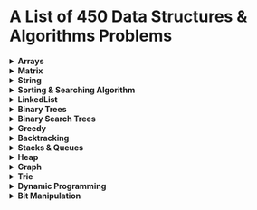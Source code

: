 # A List of 450 Data Structures & Algorithms Problems 

<details>
  <summary><strong>Arrays</strong></summary>
  
  - Reverse the array -  [Link to Problem](https://www.geeksforgeeks.org/write-a-program-to-reverse-an-array-or-string/) [My Implementation](reverse-array.py)
  - Find the maximum and minimum element in an array
  - Find the "Kth" max and min element of an array
  - Given an array which consists of only 0, 1 and 2. Sort the array without using any sorting algo
  - Move all the negative elements to one side of the array 
  - Find the Union and Intersection of the two sorted arrays.
  - Write a program to cyclically rotate an array by one.
  - <strong>find Largest sum contiguous Subarray [V. IMP]</strong>
  - <strong>Minimise the maximum difference between heights [V.IMP]</strong>
  - Minimum no. of Jumps to reach end of an array
  - find duplicate in an array of N+1 Integers
  - Merge 2 sorted arrays without using Extra space.
  - <strong>Kadane's Algo [V.V.V.V.V IMP]</strong>
  - Merge Intervals
  - Next Permutation
  - Count Inversion
  - Best time to buy and Sell stock
  - find all pairs on integer array whose sum is equal to given number
  - find common elements In 3 sorted arrays
  - Rearrange the array in alternating positive and negative items with O(1) extra space
  - Find if there is any subarray with sum equal to 0
  - Find factorial of a large number
  - find maximum product subarray 
  - Find longest coinsecutive subsequence
  - Given an array of size n and a number k, fin all elements that appear more than " n/k " times.
  - Maximum profit by buying and selling a share atmost twice
  - Find whether an array is a subset of another array
  - Find the triplet that sum to a given value
  - Trapping Rain water problem
  - Chocolate Distribution problem
  - Smallest Subarray with sum greater than a given value
  - Three way partitioning of an array around a given value
  - Minimum swaps required bring elements less equal K together
  - Minimum no. of operations required to make an array palindrome
  - Median of 2 sorted arrays of equal size
  - Median of 2 sorted arrays of different size
  
</details>

<details>
  <summary><strong>Matrix</strong></summary>
  
  - Spiral traversal on a Matrix
  - Search an element in a matriix
  - Find median in a row wise sorted matrix
  - Find row with maximum no. of 1's
  - Print elements in sorted order using row-column wise sorted matrix
  - Maximum size rectangle
  - Find a specific pair in matrix
  - Rotate matrix by 90 degrees
  - Kth smallest element in a row-cpumn wise sorted matrix
  - Common elements in all rows of a given matrix

</details>


<details>
  <summary><strong>String</strong></summary>
  
  - Reverse a String
  - Check whether a String is Palindrome or not
  - Find Duplicate characters in a string
  - Why strings are immutable in Java?
  - Write a Code to check whether one string is a rotation of another
  - Write a Program to check whether a string is a valid shuffle of two strings or not
  - Count and Say problem
  - Write a program to find the longest Palindrome in a string.[ Longest palindromic Substring]
  - Find Longest Recurring Subsequence in String
  - Print all Subsequences of a string.
  - Print all the permutations of the given string
  - Split the Binary string into two substring with equal 0’s and 1’s
  - <strong>Word Wrap Problem [VERY IMP]</strong>
  - <strong>EDIT Distance [Very Imp] </strong>
  - <strong>Find next greater number with same set of digits. [Very Very IMP]</strong>
  - <strong>Balanced Parenthesis problem.[Imp]</strong>
  - <strong>Word break Problem[ Very Imp]</strong>
  - Rabin Karp Algo
  - KMP Algo
  - Convert a Sentence into its equivalent mobile numeric keypad sequence.
  - Minimum number of bracket reversals needed to make an expression balanced.
  - Count All Palindromic Subsequence in a given String.
  - Count of number of given string in 2D character array
  - Search a Word in a 2D Grid of characters.
  - Boyer Moore Algorithm for Pattern Searching.
  - Converting Roman Numerals to Decimal
  - Longest Common Prefix
  - Number of flips to make binary string alternate
  - Find the first repeated word in string.
  - Minimum number of swaps for bracket balancing.
  - Find the longest common subsequence between two strings.
  - Program to generate all possible valid IP addresses from given  string.
  - Write a program tofind the smallest window that contains all characters of string itself.
  - Rearrange characters in a string such that no two adjacent are same
  - Minimum characters to be added at front to make string palindrome
  - Given a sequence of words, print all anagrams together
  - Find the smallest window in a string containing all characters of another string
  - Recursively remove all adjacent duplicates
  - String matching where one string contains wildcard characters
  - Function to find Number of customers who could not get a computer
  - Transform One String to Another using Minimum Number of Given Operation
  - Check if two given strings are isomorphic to each other
  - Recursively print all sentences that can be formed from list of word lists

</details>

<details>
  <summary><strong>Sorting & Searching Algorithm</strong></summary>
  
  - Find first and last positions of an element in a sorted array
  - Find a Fixed Point (Value equal to index) in a given array
  - Search in a rotated sorted array
  - square root of an integer
  - Maximum and minimum of an array using minimum number of comparisons
  - Optimum location of point to minimize total distance
  - Find the repeating and the missing
  - find majority element
  - Searching in an array where adjacent differ by at most k
  - find a pair with a given difference
  - find four elements that sum to a given value
  - maximum sum such that no 2 elements are adjacent
  - Count triplet with sum smaller than a given value
  - merge 2 sorted arrays
  - print all subarrays with 0 sum
  - Product array Puzzle
  - Sort array according to count of set bits
  - minimum no. of swaps required to sort the array
  - Bishu and Soldiers
  - Rasta and Kheshtak
  - Kth smallest number again
  - Find pivot element in a sorted array
  - K-th Element of Two Sorted Arrays
  - Aggressive cows
  - Book Allocation Problem
  - EKOSPOJ:
  - Job Scheduling Algo
  - Missing Number in AP
  - Smallest number with atleastn trailing zeroes infactorial
  - Painters Partition Problem:
  - ROTI-Prata SPOJ
  - DoubleHelix SPOJ
  - Subset Sums
  - Findthe inversion count
  - Implement Merge-sort in-place
  - Partitioning and Sorting Arrays with Many Repeated Entries
  
</details>

<details>
  <summary><strong>LinkedList</strong></summary>
  
  - Write a Program to reverse the Linked List. (Both Iterative and recursive)
  - Reverse a Linked List in group of Given Size. [Very Imp]
  - Write a program to Detect loop in a linked list.
  - Write a program to Delete loop in a linked list.
  - Find the starting point of the loop. 
  - Remove Duplicates in a sorted Linked List.
  - Remove Duplicates in a Un-sorted Linked List.
  - Write a Program to Move the last element to Front in a Linked List.
  - Add “1” to a number represented as a Linked List.
  - Add two numbers represented by linked lists.
  - Intersection of two Sorted Linked List.
  - Intersection Point of two Linked Lists.
  - Merge Sort For Linked lists.[Very Important]
  - Quicksort for Linked Lists.[Very Important]
  - Find the middle Element of a linked list.
  - Check if a linked list is a circular linked list.
  - Split a Circular linked list into two halves.
  - Write a Program to check whether the Singly Linked list is a palindrome or not.
  - Deletion from a Circular Linked List.
  - Reverse a Doubly Linked list.
  - Find pairs with a given sum in a DLL.
  - Count triplets in a sorted DLL whose sum is equal to given value “X”.
  - Sort a “k”sorted Doubly Linked list.[Very IMP]
  - Rotate DoublyLinked list by N nodes.
  - Rotate a Doubly Linked list in group of Given Size.[Very IMP]
  - Can we reverse a linked list in less than O(n) ?
  - Why Quicksort is preferred for. Arrays and Merge Sort for LinkedLists ?
  - Flatten a Linked List
  - Sort a LL of 0's, 1's and 2's
  - Clone a linked list with next and random pointer
  - Merge K sorted Linked list
  - Multiply 2 no. represented by LL
  - Delete nodes which have a greater value on right side
  - Segregate even and odd nodes in a Linked List
  - Program for n’th node from the end of a Linked List
  - Find the first non-repeating character from a stream of characters
  
</details>

<details>
  <summary><strong>Binary Trees</strong></summary>

  - level order traversal
  - Reverse Level Order traversal
  - Height of a tree
  - Diameter of a tree
  - Mirror of a tree
  - Inorder Traversal of a tree both using recursion and Iteration
  - Preorder Traversal of a tree both using recursion and Iteration
  - Postorder Traversal of a tree both using recursion and Iteration
  - Left View of a tree
  - Right View of Tree
  - Top View of a tree
  - Bottom View of a tree
  - Zig-Zag traversal of a binary tree
  - Check if a tree is balanced or not
  - Diagnol Traversal of a Binary tree
  - Boundary traversal of a Binary tree
  - Construct Binary Tree from String with Bracket Representation
  - Convert Binary tree into Doubly Linked List
  - Convert Binary tree into Sum tree
  - Construct Binary tree from Inorder and preorder traversal
  - Find minimum swaps required to convert a Binary tree into BST
  - Check if Binary tree is Sum tree or not
  - Check if all leaf nodes are at same level or not
  - Check if a Binary Tree contains duplicate subtrees of size 2 or more [ IMP ]
  - Check if 2 trees are mirror or not
  - Sum of Nodes on the Longest path from root to leaf node 
  - Check if given graph is tree or not.  [ IMP ]
  - Find Largest subtree sum in a tree
  - Maximum Sum of nodes in Binary tree such that no two are adjacent 
  - Print all "K" Sum paths in a Binary tree
  - Find LCA in a Binary tree
  - Find distance between 2 nodes in a Binary tree
  - Kth Ancestor of node in a Binary tree
  - Find all Duplicate subtrees in a Binary tree [ IMP ]
  - Tree Isomorphism Problem

</details>

<details>
  <summary><strong>Binary Search Trees</strong></summary>

    - Find a value in a BST
    - Deletion of a node in a BST
    - Find min and max value in a BST
    - Find inorder successor and inorder predecessor in a BST
    - Check if a tree is a BST or not 
    - Populate Inorder successor of all nodes
    - Find LCA  of 2 nodes in a BST
    - Construct BST from preorder traversal
    - Convert Binary tree into BST
    - Convert a normal BST into a Balanced BST
    - Merge two BST [ V.V.V>IMP ]
    - Find Kth largest element in a BST
    - Find Kth smallest element in a BST
    - Count pairs from 2 BST whose sum is equal to given value "X"
    - Find the median of BST in O(n) time and O(1) space
    - Count BST ndoes that lie in a given range
    - Replace every element with the least greater element on its right
    - Given "n" appointments, find the conflicting appointments
    - Check preorder is valid or not
    - Check whether BST contains Dead end
    - Largest BST in a Binary Tree [ V.V.V.V.V IMP ]
    - Flatten BST to sorted list

</details>

<details>
  <summary><strong>Greedy</strong></summary>

    - Activity Selection Problem
    - Job SequencingProblem
    - Huffman Coding
    - Water Connection Problem
    - Fractional Knapsack Problem
    - Greedy Algorithm to find Minimum number of Coins
    - Maximum trains for which stoppage can be provided
    - Minimum Platforms Problem
    - Buy Maximum Stocks if i stocks can be bought on i-th day
    - Find the minimum and maximum amount to buy all N candies
    - Minimize Cash Flow among a given set of friends who have borrowed money from each other
    - Minimum Cost to cut a board into squares
    - Check if it is possible to survive on Island
    - Find maximum meetings in one room
    - Maximum product subset of an array
    - Maximize array sum after K negations
    - Maximize the sum of arr[i]*i
    - Maximum sum of absolute difference of an array
    - Maximize sum of consecutive differences in a circular array
    - Minimum sum of absolute difference of pairs of two arrays
    - Program for Shortest Job First (or SJF) CPU Scheduling
    - Program for Least Recently Used (LRU) Page Replacement algorithm
    - Smallest subset with sum greater than all other elements
    - Chocolate Distribution Problem
    - DEFKIN -Defense of a Kingdom
    - DIEHARD -DIE HARD
    - GERGOVIA -Wine trading in Gergovia
    - Picking Up Chicks
    - CHOCOLA –Chocolate
    - ARRANGE -Arranging Amplifiers
    - K Centers Problem
    - Minimum Cost of ropes
    - Find smallest number with given number of digits and sum of digits
    - Rearrange characters in a string such that no two adjacent are same
    - Find maximum sum possible equal sum of three stacks

</details>

<details>
  <summary><strong>Backtracking</strong></summary>

    - Rat in a maze Problem
    - Printing all solutions in N-Queen Problem
    - Word Break Problem using Backtracking
    - Remove Invalid Parentheses
    - Sudoku Solver
    - m Coloring Problem
    - Print all palindromic partitions of a string
    - Subset Sum Problem
    - The Knight’s tour problem
    - Tug of War
    - Find shortest safe route in a path with landmines
    - Combinational Sum
    - Find Maximum number possible by doing at-most K swaps
    - Print all permutations of a string 
    - Find if there is a path of more than k length from a source
    - Longest Possible Route in a Matrix with Hurdles
    - Print all possible paths from top left to bottom right of a mXn matrix
    - Partition of a set intoK subsets with equal sum
    - Find the K-th Permutation Sequence of first N natural numbers

</details>

<details>
  <summary><strong>Stacks & Queues</strong></summary>

    - Implement Stack from Scratch
    - Implement Queue from Scratch
    - Implement 2 stack in an array
    - find the middle element of a stack
    - Implement "N" stacks in an Array
    - Check the expression has valid or Balanced parenthesis or not.
    - Reverse a String using Stack
    - Design a Stack that supports getMin() in O(1) time and O(1) extra space.
    - Find the next Greater element
    - The celebrity Problem
    - Arithmetic Expression evaluation
    - Evaluation of Postfix expression
    - Implement a method to insert an element at its bottom without using any other data structure.
    - Reverse a stack using recursion
    - Sort a Stack using recursion
    - Merge Overlapping Intervals
    - Largest rectangular Area in Histogram
    - Length of the Longest Valid Substring
    - Expression contains redundant bracket or not
    - Implement Stack using Queue
    - Implement Stack using Deque
    - Stack Permutations (Check if an array is stack permutation of other)
    - Implement Queue using Stack  
    - Implement "n" queue in an array
    - Implement a Circular queue
    - LRU Cache Implementationa
    - Reverse a Queue using recursion
    - Reverse the first “K” elements of a queue
    - Interleave the first half of the queue with second half
    - Find the first circular tour that visits all Petrol Pumps
    - Minimum time required to rot all oranges
    - Distance of nearest cell having 1 in a binary matrix
    - First negative integer in every window of size “k”
    - Check if all levels of two trees are anagrams or not.
    - Sum of minimum and maximum elements of all subarrays of size “k”.
    - Minimum sum of squares of character counts in a given string after removing “k” characters.
    - Queue based approach or first non-repeating character in a stream.
    - Next Smaller Element

</details>

<details>
    <summary><strong>Heap</strong></summary>

    - Implement a Maxheap/MinHeap using arrays and recursion.
    - Sort an Array using heap. (HeapSort)
    - Maximum of all subarrays of size k.
    - “k” largest element in an array
    - Kth smallest and largest element in an unsorted array
    - Merge “K” sorted arrays. [ IMP ]
    - Merge 2 Binary Max Heaps
    - Kth largest sum continuous subarrays
    - Leetcode- reorganize strings
    - Merge “K” Sorted Linked Lists [V.IMP]
    - Smallest range in “K” Lists
    - Median in a stream of Integers
    - Check if a Binary Tree is Heap
    - Connect “n” ropes with minimum cost
    - Convert BST to Min Heap
    - Convert min heap to max heap
    - Rearrange characters in a string such that no two adjacent are same.
    - Minimum sum of two numbers formed from digits of an array

</details>

<details>
    <summary><strong>Graph</strong></summary>

    - Create a Graph, print it
    - Implement BFS algorithm 
    - Implement DFS Algo 
    - Detect Cycle in Directed Graph using BFS/DFS Algo 
    - Detect Cycle in UnDirected Graph using BFS/DFS Algo 
    - Search in a Maze
    - Minimum Step by Knight
    - flood fill algo
    - Clone a graph
    - Making wired Connections
    - word Ladder 
    - Dijkstra algo
    - Implement Topological Sort 
    - Minimum time taken by each job to be completed given by a Directed Acyclic Graph
    - Find whether it is possible to finish all tasks or not from given dependencies
    - Find the no. of Isalnds
    - Given a sorted Dictionary of an Alien Language, find order of characters
    - Implement Kruksal’sAlgorithm
    - Implement Prim’s Algorithm
    - Total no. of Spanning tree in a graph
    - Implement Bellman Ford Algorithm
    - Implement Floyd warshallAlgorithm
    - Travelling Salesman Problem
    - Graph ColouringProblem
    - Snake and Ladders Problem
    - Find bridge in a graph
    - Count Strongly connected Components(Kosaraju Algo)
    - Check whether a graph is Bipartite or Not
    - Detect Negative cycle in a graph
    - Longest path in a Directed Acyclic Graph
    - Journey to the Moon
    - Cheapest Flights Within K Stops
    - Oliver and the Game
    - Water Jug problem using BFS
    - Water Jug problem using BFS
    - Find if there is a path of more thank length from a source
    - M-ColouringProblem
    - Minimum edges to reverse o make path from source to destination
    - Paths to travel each nodes using each edge(Seven Bridges)
    - Vertex Cover Problem
    - Chinese Postman or Route Inspection
    - Number of Triangles in a Directed and Undirected Graph
    - Minimise the cashflow among a given set of friends who have borrowed money from each other
    - Two Clique Problem

</details>

<details>
    <summary><strong>Trie</strong></summary>

    - Construct a trie from scratch
    - Find shortest unique prefix for every word in a given list
    - Word Break Problem | (Trie solution)
    - Given a sequence of words, print all anagrams together
    - Implement a Phone Directory
    - Print unique rows in a given boolean matrix

</details>

<details>
    <summary><strong>Dynamic Programming</strong></summary>
    
    - Coin ChangeProblem
    - Knapsack Problem
    - Binomial CoefficientProblem
    - Permutation CoefficientProblem
    - Program for nth Catalan Number
    - Matrix Chain Multiplication 
    - Edit Distance
    - Subset Sum Problem
    - Friends Pairing Problem
    - Gold Mine Problem
    - Assembly Line SchedulingProblem
    - Painting the Fenceproblem
    - Maximize The Cut Segments
    - Longest Common Subsequence
    - Longest Repeated Subsequence
    - Longest Increasing Subsequence
    - Space Optimized Solution of LCS
    - LCS (Longest Common Subsequence) of three strings
    - Maximum Sum Increasing Subsequence
    - Count all subsequences having product less than K
    - Longest subsequence such that difference between adjacent is one
    - Maximum subsequence sum such that no three are consecutive
    - Egg Dropping Problem
    - Maximum Length Chain of Pairs
    - Maximum size square sub-matrix with all 1s
    - Maximum sum of pairs with specific difference
    - Min Cost PathProblem
    - Maximum difference of zeros and ones in binary string
    - Minimum number of jumps to reach end
    - Minimum cost to fill given weight in a bag
    - Minimum removals from array to make max –min <= K
    - Longest Common Substring
    - Count number of ways to reacha given score in a game
    - Count Balanced Binary Trees of Height h
    - LargestSum Contiguous Subarray [V>V>V>V IMP ]
    - Smallest sum contiguous subarray
    - Unbounded Knapsack (Repetition of items allowed)
    - Word Break Problem
    - Largest Independent Set Problem
    - Partition problem
    - Longest Palindromic Subsequence
    - Count All Palindromic Subsequence in a given String
    - Longest Palindromic Substring
    - Longest alternating subsequence
    - Weighted Job Scheduling
    - Coin game winner where every player has three choices
    - Count Derangements (Permutation such that no element appears in its original position) [ IMPORTANT ]
    - Maximum profit by buying and selling a share at most twice [ IMP ]
    - Optimal Strategy for a Game
    - Optimal Binary Search Tree
    - Palindrome PartitioningProblem
    - Word Wrap Problem
    - Mobile Numeric Keypad Problem [ IMP ]
    - Boolean Parenthesization Problem
    - Largest rectangular sub-matrix whose sum is 0
    - Largest area rectangular sub-matrix with equal number of 1’s and 0’s [ IMP ]
    - Maximum sum rectangle in a 2D matrix
    - Maximum profit by buying and selling a share at most k times
    - Find if a string is interleaved of two other strings
    - Maximum Length of Pair Chain

</details>

<details>
    <summary><strong>Bit Manipulation</strong></summary>
    
    - Count set bits in an integer
    - Find the two non-repeating elements in an array of repeating elements
    - Count number of bits to be flipped to convert A to B
    - Count total set bits in all numbers from 1 to n
    - Program to find whether a no is power of two
    - Find position of the only set bit
    - Copy set bits in a range
    - Divide two integers without using multiplication, division and mod operator
    - Calculate square of a number without using *, / and pow()
    - Power Set

</details>
